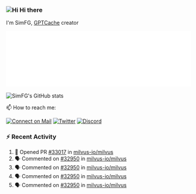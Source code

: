 ### <img src='https://qpluspicture.oss-cn-beijing.aliyuncs.com/6LjjQA/Hi.gif' alt='Hi' width="24"/> Hi there

I'm SimFG, [GPTCache](https://github.com/zilliztech/GPTCache) creator

![Metrics 👋](/metrics.plugin.followup.user.svg)

![SimFG's GitHub stats](https://github-readme-stats.vercel.app/api?username=SimFG&show_icons=true&theme=radical&count_private=true)

📫 How to reach me:

[![Connect on Mail](https://img.shields.io/badge/Ask%20me-anything-1abc9c.svg)](mailto:1142838399@qq.com)
[![Twitter](https://img.shields.io/twitter/follow/FogSim?style=social)](https://twitter.com/FogSim)
[![Discord](https://img.shields.io/discord/1092648432495251507?label=Discord&logo=discord)](https://discord.gg/Q8C6WEjSWV)

### :zap: Recent Activity

<!--START_SECTION:activity-->
1. 💪 Opened PR [#33017](https://github.com/milvus-io/milvus/pull/33017) in [milvus-io/milvus](https://github.com/milvus-io/milvus)
2. 🗣 Commented on [#32950](https://github.com/milvus-io/milvus/issues/32950) in [milvus-io/milvus](https://github.com/milvus-io/milvus)
3. 🗣 Commented on [#32950](https://github.com/milvus-io/milvus/issues/32950) in [milvus-io/milvus](https://github.com/milvus-io/milvus)
4. 🗣 Commented on [#32950](https://github.com/milvus-io/milvus/issues/32950) in [milvus-io/milvus](https://github.com/milvus-io/milvus)
5. 🗣 Commented on [#32950](https://github.com/milvus-io/milvus/issues/32950) in [milvus-io/milvus](https://github.com/milvus-io/milvus)
<!--END_SECTION:activity-->

